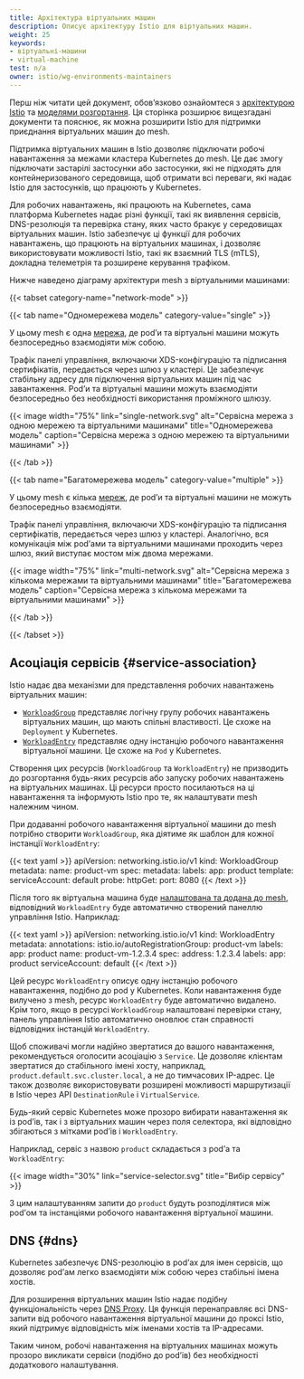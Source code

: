 ```yaml
---
title: Архітектура віртуальних машин
description: Описує архітектуру Istio для віртуальних машин.
weight: 25
keywords:
- віртуальні-машини
- virtual-machine
test: n/a
owner: istio/wg-environments-maintainers
---
```


Перш ніж читати цей документ, обовʼязково ознайомтеся з [архітектурою Istio](/docs/ops/deployment/architecture/) та [моделями розгортання](/docs/ops/deployment/deployment-models/). Ця сторінка розширює вищезгадані документи та пояснює, як можна розширити Istio для підтримки приєднання віртуальних машин до mesh.

Підтримка віртуальних машин в Istio дозволяє підключати робочі навантаження за межами кластера Kubernetes до mesh. Це дає змогу підключати застарілі застосунки або застосунки, які не підходять для контейнеризованого середовища, щоб отримати всі переваги, які надає Istio для застосунків, що працюють у Kubernetes.

Для робочих навантажень, які працюють на Kubernetes, сама платформа Kubernetes надає різні функції, такі як виявлення сервісів, DNS-резолюція та перевірка стану, яких часто бракує у середовищах віртуальних машин. Istio забезпечує ці функції для робочих навантажень, що працюють на віртуальних машинах, і дозволяє використовувати можливості Istio, такі як взаємний TLS (mTLS), докладна телеметрія та розширене керування трафіком.

Нижче наведено діаграму архітектури mesh з віртуальними машинами:

{{< tabset category-name="network-mode" >}}

{{< tab name="Одномережева модель" category-value="single" >}}

У цьому mesh є одна [мережа](/docs/ops/deployment/deployment-models/#network-models), де podʼи та віртуальні машини можуть безпосередньо взаємодіяти між собою.

Трафік панелі управління, включаючи XDS-конфігурацію та підписання сертифікатів, передається через шлюз у кластері. Це забезпечує стабільну адресу для підключення віртуальних машин під час завантаження. Podʼи та віртуальні машини можуть взаємодіяти безпосередньо без необхідності використання проміжного шлюзу.

{{< image width="75%"
    link="single-network.svg"
    alt="Сервісна мережа з одною мережею та віртуальними машинами"
    title="Одномережева модель"
    caption="Сервісна мережа з одною мережею та віртуальними машинами"
    >}}

{{< /tab >}}

{{< tab name="Багатомережева модель" category-value="multiple" >}}

У цьому mesh є кілька [мереж](/docs/ops/deployment/deployment-models/#network-models), де podʼи та віртуальні машини не можуть безпосередньо взаємодіяти.

Трафік панелі управління, включаючи XDS-конфігурацію та підписання сертифікатів, передається через шлюз у кластері. Аналогічно, вся комунікація між podʼами та віртуальними машинами проходить через шлюз, який виступає мостом між двома мережами.

{{< image width="75%"
    link="multi-network.svg"
    alt="Сервісна мережа з кількома мережами та віртуальними машинами"
    title="Багатомережева модель"
    caption="Сервісна мережа з кількома мережами та віртуальними машинами"
    >}}

{{< /tab >}}

{{< /tabset >}}

## Асоціація сервісів {#service-association}

Istio надає два механізми для представлення робочих навантажень віртуальних машин:

* [`WorkloadGroup`](/docs/reference/config/networking/workload-group/) представляє логічну групу робочих навантажень віртуальних машин, що мають спільні властивості. Це схоже на `Deployment` у Kubernetes.
* [`WorkloadEntry`](/docs/reference/config/networking/workload-entry/) представляє одну інстанцію робочого навантаження віртуальної машини. Це схоже на `Pod` у Kubernetes.

Створення цих ресурсів (`WorkloadGroup` та `WorkloadEntry`) не призводить до розгортання будь-яких ресурсів або запуску робочих навантажень на віртуальних машинах. Ці ресурси просто посилаються на ці навантаження та інформують Istio про те, як налаштувати mesh належним чином.

При додаванні робочого навантаження віртуальної машини до mesh потрібно створити `WorkloadGroup`, яка діятиме як шаблон для кожної інстанції `WorkloadEntry`:

{{< text yaml >}}
apiVersion: networking.istio.io/v1
kind: WorkloadGroup
metadata:
  name: product-vm
spec:
  metadata:
    labels:
      app: product
  template:
    serviceAccount: default
  probe:
    httpGet:
      port: 8080
{{< /text >}}

Після того як віртуальна машина буде [налаштована та додана до mesh](/docs/setup/install/virtual-machine/#configure-the-virtual-machine), відповідний `WorkloadEntry` буде автоматично створений панеллю управління Istio. Наприклад:

{{< text yaml >}}
apiVersion: networking.istio.io/v1
kind: WorkloadEntry
metadata:
  annotations:
    istio.io/autoRegistrationGroup: product-vm
  labels:
    app: product
  name: product-vm-1.2.3.4
spec:
  address: 1.2.3.4
  labels:
    app: product
  serviceAccount: default
{{< /text >}}

Цей ресурс `WorkloadEntry` описує одну інстанцію робочого навантаження, подібно до pod у Kubernetes. Коли навантаження буде вилучено з mesh, ресурс `WorkloadEntry` буде автоматично видалено. Крім того, якщо в ресурсі `WorkloadGroup` налаштовані перевірки стану, панель управління Istio автоматично оновлює стан справності відповідних інстанцій `WorkloadEntry`.

Щоб споживачі могли надійно звертатися до вашого навантаження, рекомендується оголосити асоціацію з `Service`. Це дозволяє клієнтам звертатися до стабільного імені хосту, наприклад, `product.default.svc.cluster.local`, а не до тимчасових IP-адрес. Це також дозволяє використовувати розширені можливості маршрутизації в Istio через API `DestinationRule` і `VirtualService`.

Будь-який сервіс Kubernetes може прозоро вибирати навантаження як із podʼів, так і з віртуальних машин через поля селектора, які відповідно збігаються з мітками podʼів і `WorkloadEntry`.

Наприклад, сервіс з назвою `product` складається з podʼа та `WorkloadEntry`:

{{< image width="30%"
    link="service-selector.svg"
    title="Вибір сервісу"
    >}}

З цим налаштуванням запити до `product` будуть розподілятися між podʼом та інстанціями робочого навантаження віртуальної машини.

## DNS {#dns}

Kubernetes забезпечує DNS-резолюцію в podʼах для імен сервісів, що дозволяє podʼам легко взаємодіяти між собою через стабільні імена хостів.

Для розширення віртуальних машин Istio надає подібну функціональність через [DNS Proxy](/docs/ops/configuration/traffic-management/dns-proxy/). Ця функція перенаправляє всі DNS-запити від робочого навантаження віртуальної машини до проксі Istio, який підтримує відповідність між іменами хостів та IP-адресами.

Таким чином, робочі навантаження на віртуальних машинах можуть прозоро викликати сервіси (подібно до podʼів) без необхідності додаткового налаштування.
